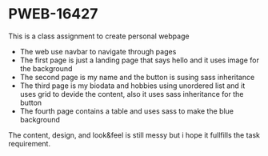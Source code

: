 # PWEB-16427

This is a class assignment to create personal webpage
   - The web use navbar to navigate through pages
   - The first page is just a landing page that says hello and it uses image for the background
   - The second page is my name and the button is susing sass inheritance
   - The third page is my biodata and hobbies using unordered list and it uses grid to devide the content, also it uses sass inheritance        for the button
   - The fourth page contains a table and uses sass to make the blue background

The content, design, and look&feel is still messy but i hope it fullfills the task requirement.


